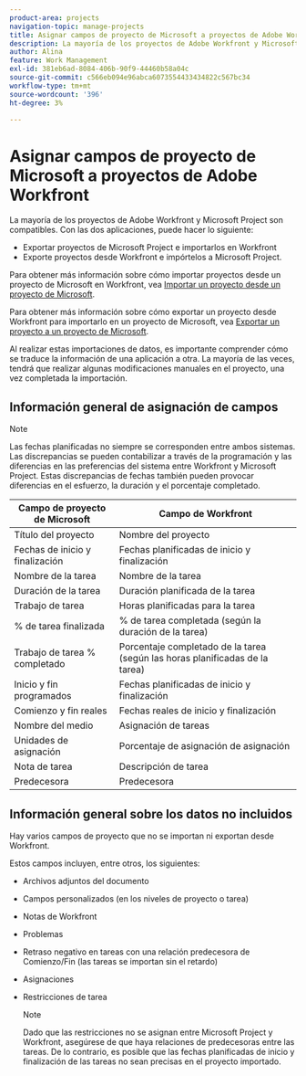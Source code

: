 ```yaml
---
product-area: projects
navigation-topic: manage-projects
title: Asignar campos de proyecto de Microsoft a proyectos de Adobe Workfront
description: La mayoría de los proyectos de Adobe Workfront y Microsoft Project son compatibles. Este artículo describe cómo se asignan entre sí los campos de proyecto más comunes de las dos aplicaciones.
author: Alina
feature: Work Management
exl-id: 381eb6ad-8084-406b-90f9-44460b58a04c
source-git-commit: c566eb094e96abca6073554433434822c567bc34
workflow-type: tm+mt
source-wordcount: '396'
ht-degree: 3%

---
```


# Asignar campos de proyecto de Microsoft a proyectos de Adobe Workfront

La mayoría de los proyectos de Adobe Workfront y Microsoft Project son compatibles. Con las dos aplicaciones, puede hacer lo siguiente:

* Exportar proyectos de Microsoft Project e importarlos en Workfront
* Exporte proyectos desde Workfront e impórtelos a Microsoft Project. 

Para obtener más información sobre cómo importar proyectos desde un proyecto de Microsoft en Workfront, vea [Importar un proyecto desde un proyecto de Microsoft](../../../manage-work/projects/create-projects/import-project-from-ms-project.md).

Para obtener más información sobre cómo exportar un proyecto desde Workfront para importarlo en un proyecto de Microsoft, vea [Exportar un proyecto a un proyecto de Microsoft](../../../manage-work/projects/manage-projects/export-project-to-ms-project.md).

Al realizar estas importaciones de datos, es importante comprender cómo se traduce la información de una aplicación a otra. La mayoría de las veces, tendrá que realizar algunas modificaciones manuales en el proyecto, una vez completada la importación. 

## Información general de asignación de campos

>[!NOTE]
>
>Las fechas planificadas no siempre se corresponden entre ambos sistemas. Las discrepancias se pueden contabilizar a través de la programación y las diferencias en las preferencias del sistema entre Workfront y Microsoft Project. Estas discrepancias de fechas también pueden provocar diferencias en el esfuerzo, la duración y el porcentaje completado.

| **Campo de proyecto de Microsoft** | **Campo de Workfront** |
|---|---|
| Título del proyecto | Nombre del proyecto |
| Fechas de inicio y finalización | Fechas planificadas de inicio y finalización |
| Nombre de la tarea | Nombre de la tarea |
| Duración de la tarea | Duración planificada de la tarea |
| Trabajo de tarea | Horas planificadas para la tarea |
| % de tarea finalizada | % de tarea completada (según la duración de la tarea) |
| Trabajo de tarea % completado | Porcentaje completado de la tarea (según las horas planificadas de la tarea) |
| Inicio y fin programados | Fechas planificadas de inicio y finalización |
| Comienzo y fin reales | Fechas reales de inicio y finalización |
| Nombre del medio | Asignación de tareas |
| Unidades de asignación | Porcentaje de asignación de asignación |
| Nota de tarea | Descripción de tarea |
| Predecesora | Predecesora |

## Información general sobre los datos no incluidos

Hay varios campos de proyecto que no se importan ni exportan desde Workfront.

Estos campos incluyen, entre otros, los siguientes:

* Archivos adjuntos del documento
* Campos personalizados (en los niveles de proyecto o tarea)
* Notas de Workfront
* Problemas
* Retraso negativo en tareas con una relación predecesora de Comienzo/Fin (las tareas se importan sin el retardo)
* Asignaciones
* Restricciones de tarea

  >[!NOTE]
  >
  >Dado que las restricciones no se asignan entre Microsoft Project y Workfront, asegúrese de que haya relaciones de predecesoras entre las tareas. De lo contrario, es posible que las fechas planificadas de inicio y finalización de las tareas no sean precisas en el proyecto importado. 
